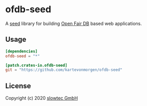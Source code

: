 # ofdb-seed

A [seed](https://seed-rs.org) library for building
[Open Fair DB](https://github.com/kartevonmorgen/openfairdb)
based web applications.

## Usage

```toml
[dependencies]
ofdb-seed = "*"

[patch.crates-io.ofdb-seed]
git = "https://github.com/kartevonmorgen/ofdb-seed"
```

## License

Copyright (c) 2020 [slowtec GmbH](https://slowtec.de)
